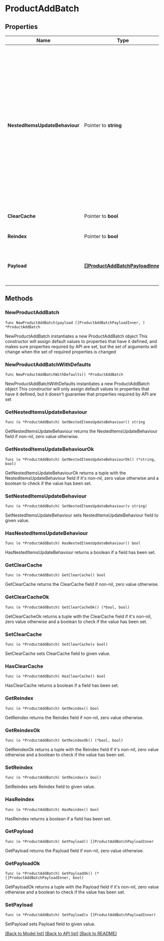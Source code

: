 # ProductAddBatch

## Properties

Name | Type | Description | Notes
------------ | ------------- | ------------- | -------------
**NestedItemsUpdateBehaviour** | Pointer to **string** |  Determines how updates to nested items should be handled.&lt;hr&gt;&lt;div style&#x3D;\&quot;font-style:normal\&quot;&gt;  Values description:  &lt;div style&#x3D;\&quot;margin-left: 2%; padding-top: 2%\&quot;&gt;    &lt;div style&#x3D;\&quot;font-size:85%\&quot;&gt;      &lt;b&gt;  replace&lt;/b&gt;: This option indicates that the nested items should be completely replaced with the new data provided. &lt;/br&gt;      &lt;b&gt;  merge&lt;/b&gt;: With this option, updates to nested items are merged with the existing data. &lt;/br&gt;    &lt;/div&gt;  &lt;/div&gt;&lt;/div&gt; | [optional] [default to "replace"]
**ClearCache** | Pointer to **bool** |  | [optional] [default to false]
**Reindex** | Pointer to **bool** |  | [optional] [default to false]
**Payload** | [**[]ProductAddBatchPayloadInner**](ProductAddBatchPayloadInner.md) | Contains an array of product objects. The list of properties may vary depending on the specific platform. | 

## Methods

### NewProductAddBatch

`func NewProductAddBatch(payload []ProductAddBatchPayloadInner, ) *ProductAddBatch`

NewProductAddBatch instantiates a new ProductAddBatch object
This constructor will assign default values to properties that have it defined,
and makes sure properties required by API are set, but the set of arguments
will change when the set of required properties is changed

### NewProductAddBatchWithDefaults

`func NewProductAddBatchWithDefaults() *ProductAddBatch`

NewProductAddBatchWithDefaults instantiates a new ProductAddBatch object
This constructor will only assign default values to properties that have it defined,
but it doesn't guarantee that properties required by API are set

### GetNestedItemsUpdateBehaviour

`func (o *ProductAddBatch) GetNestedItemsUpdateBehaviour() string`

GetNestedItemsUpdateBehaviour returns the NestedItemsUpdateBehaviour field if non-nil, zero value otherwise.

### GetNestedItemsUpdateBehaviourOk

`func (o *ProductAddBatch) GetNestedItemsUpdateBehaviourOk() (*string, bool)`

GetNestedItemsUpdateBehaviourOk returns a tuple with the NestedItemsUpdateBehaviour field if it's non-nil, zero value otherwise
and a boolean to check if the value has been set.

### SetNestedItemsUpdateBehaviour

`func (o *ProductAddBatch) SetNestedItemsUpdateBehaviour(v string)`

SetNestedItemsUpdateBehaviour sets NestedItemsUpdateBehaviour field to given value.

### HasNestedItemsUpdateBehaviour

`func (o *ProductAddBatch) HasNestedItemsUpdateBehaviour() bool`

HasNestedItemsUpdateBehaviour returns a boolean if a field has been set.

### GetClearCache

`func (o *ProductAddBatch) GetClearCache() bool`

GetClearCache returns the ClearCache field if non-nil, zero value otherwise.

### GetClearCacheOk

`func (o *ProductAddBatch) GetClearCacheOk() (*bool, bool)`

GetClearCacheOk returns a tuple with the ClearCache field if it's non-nil, zero value otherwise
and a boolean to check if the value has been set.

### SetClearCache

`func (o *ProductAddBatch) SetClearCache(v bool)`

SetClearCache sets ClearCache field to given value.

### HasClearCache

`func (o *ProductAddBatch) HasClearCache() bool`

HasClearCache returns a boolean if a field has been set.

### GetReindex

`func (o *ProductAddBatch) GetReindex() bool`

GetReindex returns the Reindex field if non-nil, zero value otherwise.

### GetReindexOk

`func (o *ProductAddBatch) GetReindexOk() (*bool, bool)`

GetReindexOk returns a tuple with the Reindex field if it's non-nil, zero value otherwise
and a boolean to check if the value has been set.

### SetReindex

`func (o *ProductAddBatch) SetReindex(v bool)`

SetReindex sets Reindex field to given value.

### HasReindex

`func (o *ProductAddBatch) HasReindex() bool`

HasReindex returns a boolean if a field has been set.

### GetPayload

`func (o *ProductAddBatch) GetPayload() []ProductAddBatchPayloadInner`

GetPayload returns the Payload field if non-nil, zero value otherwise.

### GetPayloadOk

`func (o *ProductAddBatch) GetPayloadOk() (*[]ProductAddBatchPayloadInner, bool)`

GetPayloadOk returns a tuple with the Payload field if it's non-nil, zero value otherwise
and a boolean to check if the value has been set.

### SetPayload

`func (o *ProductAddBatch) SetPayload(v []ProductAddBatchPayloadInner)`

SetPayload sets Payload field to given value.



[[Back to Model list]](../README.md#documentation-for-models) [[Back to API list]](../README.md#documentation-for-api-endpoints) [[Back to README]](../README.md)


